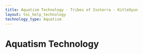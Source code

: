 ```yaml
---
title: Aquatism Technology - Tribes of Isoterra - KitleOyun
layout: toi_help_technology
technology_type: Aquatism
---
```


<h1 class="h1">Aquatism Technology</h1>
